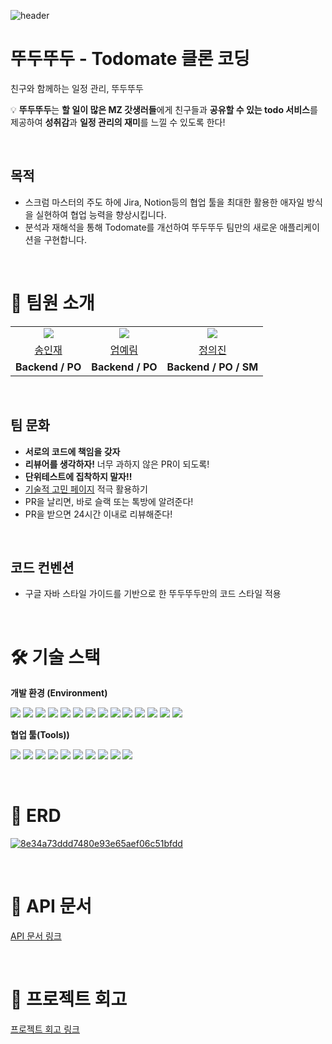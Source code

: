 ![header](https://capsule-render.vercel.app/api?type=Venom&color=FCFBF7&height=300&section=header&text=DDUDU-DDUDU&fontSize=90&fontColor=0D1B46)

# 뚜두뚜두 - Todomate 클론 코딩
친구와 함께하는 일정 관리, 뚜두뚜두

💡 **뚜두뚜두**는 **할 일이 많은 MZ 갓생러들**에게
친구들과 **공유할 수 있는 todo 서비스**를 제공하여 
**성취감**과 **일정 관리의 재미**를 느낄 수 있도록 한다!

</br>

## 목적
- 스크럼 마스터의 주도 하에 Jira, Notion등의 협업 툴을 최대한 활용한 애자일 방식을 실현하여 협업 능력을 향상시킵니다.
- 분석과 재해석을 통해 Todomate를 개선하여 뚜두뚜두 팀만의 새로운 애플리케이션을 구현합니다.

</br>

# 📌 팀원 소개
<table align="center">
  <tr align="center">
        <td>
            <img src="https://github.com/IjjS.png">
        </td>
        <td>
            <img src="https://github.com/yenzip.png">
        </td>
        <td>
            <img src="https://github.com/uijin-j.png">
        </td>
    </tr>
    <tr align="center">
        <td><a href="https://github.com/IjjS">송인재</a></td>
        <td><a href="https://github.com/yenzip">엄예림</a></td>
        <td><a href="https://github.com/uijin-j">정의진</a></td>
    </tr>
    <tr align="center">
        <td><B>Backend / PO </B></td>
        <td><B>Backend / PO </B></td>
        <td><B>Backend / PO / SM </B></td>
    </tr>
</table>

</br>

## 팀 문화
- **서로의 코드에 책임을 갖자**
- **리뷰어를 생각하자!** 너무 과하지 않은 PR이 되도록!
- **단위테스트에 집착하지 말자!!**
- [기술적 고민 페이지](https://www.notion.so/675b81f4bf35433bab7df81d577a9fd8?pvs=21) 적극 활용하기
- PR을 날리면, 바로 슬랙 또는 톡방에 알려준다!
- PR을 받으면 24시간 이내로 리뷰해준다!

</br>

## 코드 컨벤션
- 구글 자바 스타일 가이드를 기반으로 한 뚜두뚜두만의 코드 스타일 적용

</br>

# 🛠 기술 스택
**개발 환경 (Environment)** 

<img src="https://img.shields.io/badge/Java17-007396?style=flat-square&logo=Java&logoColor=white&style=flat"/></a>
<img src="https://img.shields.io/badge/Gradle-02303A?style=flat-square&logo=Gradle&logoColor=white"/></a>
<img src="https://img.shields.io/badge/Spring Boot 3.2.0-6DB33F?style=flat-square&logo=Spring&logoColor=white&style=flat"/></a>
<img src="https://img.shields.io/badge/Spring%20Data%20JPA-6DB33F?style=flat-square&logo=Spring-Data-JPA&logoColor=white"></a>
<img src="https://img.shields.io/badge/Spring Security-6DB33F?style=flat-square&logo=spring-security&logoColor=white&style=flat"/></a>
<img src="https://img.shields.io/badge/Junit-25A162?style=flat-&logo=JUnit5&logoColor=white&style=flat"/></a>
<img src="https://img.shields.io/badge/MySQL 8-4479A1?style=flat-square&logo=MySQL&logoColor=white&style=flat"/></a>
<img src="https://img.shields.io/badge/Lombok-68BC71?style=flat-square&logo=Lombok&logoColor=white"/></a>
<img src="https://img.shields.io/badge/Flyway-CC0200?style=flat-square&logo=Flyway&logoColor=white"/></a>
<img src="https://img.shields.io/badge/Query DSL-0078D4?style=flat-square&logo=Spring Data JPA&logoColor=white&style=flat"/></a>
<img src="https://img.shields.io/badge/DataFaker-5881D8?style=flat-square&logo=DataFaker&logoColor=white"/></a>
<img src="https://img.shields.io/badge/Checkstyle-ECD53F?style=flat-square&logo=Checkstyle&logoColor=white"/></a>
<img src="https://img.shields.io/badge/Jacoco-BE312E?style=flat-square&logo=Jacoco&logoColor=white"/></a>
<img src="https://img.shields.io/badge/Docker-2496ED?style=flat-square&logo=Docker&logoColor=white"/></a>


**협업 툴(Tools))** 

<img src="https://img.shields.io/badge/Notion-FFFFFF?style=flat-square&logo=Notion&logoColor=black"/></a>
<img src="https://img.shields.io/badge/slack-232F3E?style=flat-square&logo=slack&logoColor=white&style=flat"/></a>
<img src="https://img.shields.io/badge/Github-000000?style=flat-square&logo=Github&logoColor=white&style=flat"/></a>
<img src="https://img.shields.io/badge/Jira-0052CC?style=flat-square&logo=Jira%20software&logoColor=white&style=flat"/></a>
<img src="https://img.shields.io/badge/IntelliJ IDEA-8A3391?style=flat-square&logo=IntelliJ IDEA&logoColor=black&style=flat"/></a>
<img src="https://img.shields.io/badge/ERDCloud-4429A7?style=flat-square&logoColor=white&style=flat"/></a>
<img src="https://img.shields.io/badge/REST Docs-8CA1AF?style=flat-square&logo=Read the Docs&logoColor=white&style=flat"/></a>
<img src="https://img.shields.io/badge/GitHub%20Actions-2088FF?style=flat-square&logo=GitHub-Actions&logoColor=white"/></a>
<img src="https://img.shields.io/badge/Miro-FFFC00?style=flat-square&logo=Miro&logoColor=white"/></a>
<img src="https://img.shields.io/badge/Postman-FF6C37?style=flat-square&logo=Miro&logoColor=white"/></a>

</br>

# 📑 ERD
<a href="https://www.erdcloud.com/d/4t2Mw7NWc3oQWHJFj">![8e34a73ddd7480e93e65aef06c51bfdd](https://github.com/DDu-Du-DDu-Du/back-end/assets/80446430/411ee228-8132-47f6-8dcf-06168f504714)</a>

</br>

# 📑 API 문서
[API 문서 링크](https://www.notion.so/backend-devcourse/API-6cb6547166074620a868f77eba674030?pvs=4)

</br>

# 💬 프로젝트 회고
[프로젝트 회고 링크](https://www.notion.so/backend-devcourse/91156d3c82614d4fbd1903de9a038d10?pvs=4)





